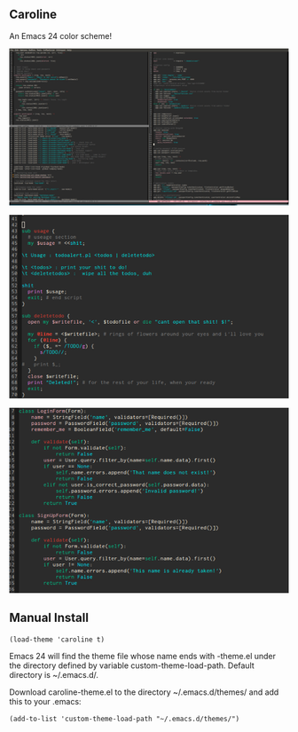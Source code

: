 ## Caroline

An Emacs 24 color scheme!

![](/caroline.png)

![](/caroline2.png)

![](/caroline3.png)

## Manual Install

```emacs-lisp
(load-theme 'caroline t)
```

Emacs 24 will find the theme file whose name ends with -theme.el under the directory defined by variable custom-theme-load-path. Default directory is ~/.emacs.d/.

Download caroline-theme.el to the directory ~/.emacs.d/themes/ and add this to your .emacs:

```emacs-lisp
(add-to-list 'custom-theme-load-path "~/.emacs.d/themes/")
```


